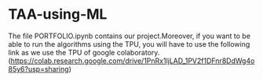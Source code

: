 # TAA-using-ML

The file PORTFOLIO.ipynb contains our project.Moreover, if you want to be able to run the algorithms using the TPU, you will have to use the following link as we use the TPU of google colaboratory. (https://colab.research.google.com/drive/1PnRx1ljLAD_1PV2f1DFnr8DdWg4o85y6?usp=sharing)
